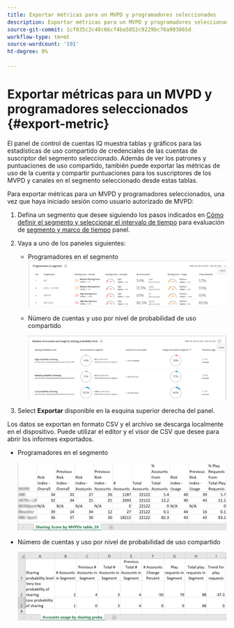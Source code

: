 ```yaml
---
title: Exportar métricas para un MVPD y programadores seleccionados
description: Exportar métricas para un MVPD y programadores seleccionados
source-git-commit: 1cf035c2c40c66cf4ba5052c9229bc76a903865d
workflow-type: tm+mt
source-wordcount: '191'
ht-degree: 0%

---
```


# Exportar métricas para un MVPD y programadores seleccionados {#export-metric}

El panel de control de cuentas IQ muestra tablas y gráficos para las estadísticas de uso compartido de credenciales de las cuentas de suscriptor del segmento seleccionado. Además de ver los patrones y puntuaciones de uso compartido, también puede exportar las métricas de uso de la cuenta y compartir puntuaciones para los suscriptores de los MVPD y canales en el segmento seleccionado desde estas tablas.

Para exportar métricas para un MVPD y programadores seleccionados, una vez que haya iniciado sesión como usuario autorizado de MVPD:

1. Defina un segmento que desee siguiendo los pasos indicados en [Cómo definir el segmento y seleccionar el intervalo de tiempo](/help/AccountIQ/howto-select-segment-timeframe.md) para evaluación de [segmento y marco de tiempo](/help/AccountIQ/segments-timeframe.md) panel.

1. Vaya a uno de los paneles siguientes:

   * Programadores en el segmento
      ![](assets/prog-segment-export-option.png)

   * Número de cuentas y uso por nivel de probabilidad de uso compartido

      ![](assets/progr-usage-panel-export.png)

1. Select **Exportar** disponible en la esquina superior derecha del panel.

Los datos se exportan en formato CSV y el archivo se descarga localmente en el dispositivo. Puede utilizar el editor y el visor de CSV que desee para abrir los informes exportados.

* Programadores en el segmento

   ![](assets/export-progr-in-seg.png)


* Número de cuentas y uso por nivel de probabilidad de uso compartido

   ![](assets/export-acc-usage.png)
